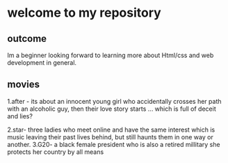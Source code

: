 # welcome to my repository 

## outcome
Im a beginner looking forward to learning more about Html/css and web development in general. 

## movies

1.after - its about an innocent young girl who accidentally crosses her path with an alcoholic guy, then their love story starts ... which is full of deceit and lies?

2.star- three ladies who meet online and have the same interest which is music leaving their past lives behind, but still haunts them in one way or another.
3.G20- a black female president who is also a retired millitary she protects her country by all means 